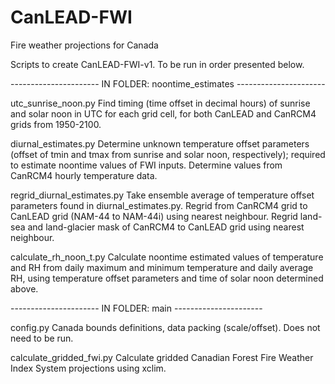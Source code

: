 # CanLEAD-FWI
Fire weather projections for Canada

Scripts to create CanLEAD-FWI-v1. To be run in order presented below.

---------------------- IN FOLDER: noontime_estimates ---------------------- 

utc_sunrise_noon.py
  Find timing (time offset in decimal hours) of sunrise and solar noon in UTC for each grid cell,
  for both CanLEAD and CanRCM4 grids from 1950-2100.

diurnal_estimates.py
  Determine unknown temperature offset parameters (offset of tmin and tmax from sunrise and solar noon, respectively);
  required to estimate noontime values of FWI inputs.
  Determine values from CanRCM4 hourly temperature data.

regrid_diurnal_estimates.py 
  Take ensemble average of temperature offset parameters found in diurnal_estimates.py.
  Regrid from CanRCM4 grid to CanLEAD grid (NAM-44 to NAM-44i) using nearest neighbour. 
  Regrid land-sea and land-glacier mask of CanRCM4 to CanLEAD grid using nearest neighbour.	

calculate_rh_noon_t.py 
  Calculate noontime estimated values of temperature and RH from daily maximum and minimum temperature and daily average RH, 
  using temperature offset parameters and time of solar noon determined above. 

----------------------  IN FOLDER: main ---------------------- 

config.py
  Canada bounds definitions, data packing (scale/offset). Does not need to be run.

calculate_gridded_fwi.py
  Calculate gridded Canadian Forest Fire Weather Index System projections using xclim. 
